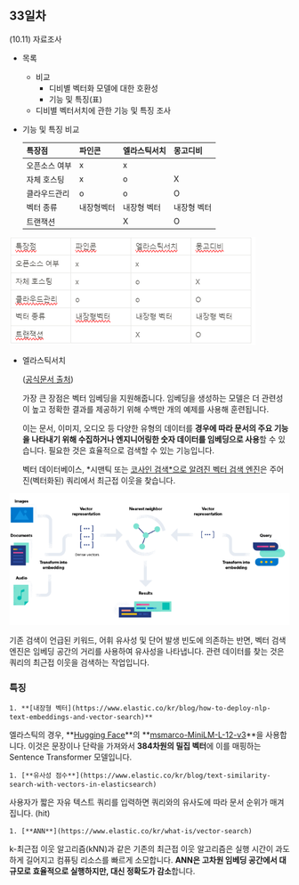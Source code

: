 ## 33일차
(10.11) 자료조사

- 목록
    - 비교
        - 디비별 벡터화 모델에 대한 호환성
        - 기능 및 특징(표)
    - 디비별 벡터서치에 관한 기능 및 특징 조사

- 기능 및 특징 비교


    | 특장점 | 파인콘 | 엘라스틱서치 | 몽고디비 |
    | --- | --- | --- | --- |
    | 오픈소스 여부 | x | x |  |
    | 자체 호스팅 | x | o | X |
    | 클라우드관리 | o | o | O |
    | 벡터 종류 | 내장형벡터 | 내장형 벡터 | 내장형 벡터 |
    | 트랜잭션 |  | X | O |

![img_3.png](img_3.png)

- 엘라스틱서치

  ([공식문서 출처](https://www.elastic.co/kr/what-is/vector-search))

  가장 큰 장점은 벡터 임베딩을 지원해줍니다. 임베딩을 생성하는 모델은 더 관련성이 높고 정확한 결과를 제공하기 위해 수백만 개의 예제를 사용해 훈련됩니다.

  이는 문서, 이미지, 오디오 등 다양한 유형의 데이터를 **경우에 따라 문서의 주요 기능을 나타내기 위해 수집하거나 엔지니어링한 숫자 데이터를 임베딩으로 사용**할 수 있습니다. 필요한 것은 효율적으로 검색할 수 있는 기능입니다.

  벡터 데이터베이스, *시맨틱 또는 [코사인 검색*으로 알려진 벡터 검색 엔진](https://skagh.tistory.com/32)은 주어진(벡터화된) 쿼리에서 최근접 이웃을 찾습니다.

![img_2.png](img_2.png)

  기존 검색이 언급된 키워드, 어휘 유사성 및 단어 발생 빈도에 의존하는 반면, 벡터 검색 엔진은 임베딩 공간의 거리를 사용하여 유사성을 나타냅니다. 관련 데이터를 찾는 것은 쿼리의 최근접 이웃을 검색하는 작업입니다.

  ### 특징

    1. **[내장형 벡터](https://www.elastic.co/kr/blog/how-to-deploy-nlp-text-embeddings-and-vector-search)**

  엘라스틱의 경우, **[Hugging Face](https://huggingface.co/)**의 **[msmarco-MiniLM-L-12-v3](https://huggingface.co/sentence-transformers/msmarco-MiniLM-L-12-v3)**을 사용합니다. 이것은 문장이나 단락을 가져와서 **384차원의 밀집 벡터**에 이를 매핑하는 Sentence Transformer 모델입니다.

    1. [**유사성 점수**](https://www.elastic.co/kr/blog/text-similarity-search-with-vectors-in-elasticsearch)

  사용자가 짧은 자유 텍스트 쿼리를 입력하면 쿼리와의 유사도에 따라 문서 순위가 매겨집니다. (hit)

    1. [**ANN**](https://www.elastic.co/kr/what-is/vector-search)

  k-최근접 이웃 알고리즘(kNN)과 같은 기존의 최근접 이웃 알고리즘은 실행 시간이 과도하게 길어지고 컴퓨팅 리소스를 빠르게 소모합니다. **ANN은 고차원 임베딩 공간에서 대규모로 효율적으로 실행하지만, 대신 정확도가 감소**합니다.